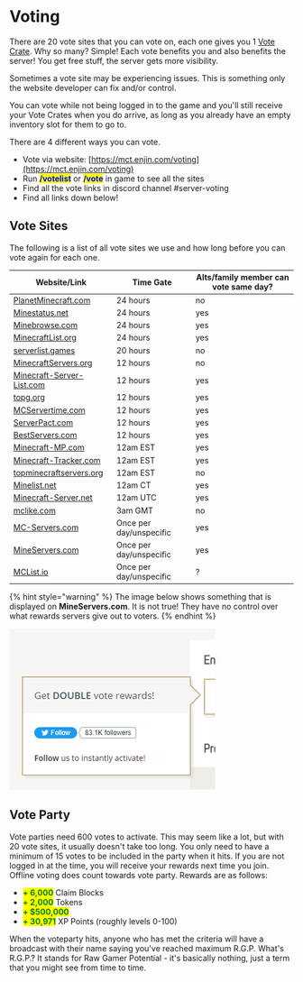 # Voting

There are 20 vote sites that you can vote on, each one gives you 1 [Vote Crate](../economy/crates/vote-crate/). Why so many? Simple! Each vote benefits you and also benefits the server! You get free stuff, the server gets more visibility.

Sometimes a vote site may be experiencing issues. This is something only the website developer can fix and/or control.

You can vote while not being logged in to the game and you'll still receive your Vote Crates when you do arrive, as long as you already have an empty inventory slot for them to go to.

There are 4 different ways you can vote.

* Vote via website: [https://mct.enjin.com/voting](https://mct.enjin.com/voting)
* Run <mark style="color:blue;">**/votelist**</mark> or <mark style="color:blue;">**/vote**</mark> in game to see all the sites
* Find all the vote links in discord channel #server-voting
* Find all links down below!

## Vote Sites

The following is a list of all vote sites we use and how long before you can vote again for each one.

| Website/Link                                                                       | Time Gate               | Alts/family member can vote same day? |
| ---------------------------------------------------------------------------------- | ----------------------- | ------------------------------------- |
| [PlanetMinecraft.com](https://www.planetminecraft.com/server/mctantrum/vote/)      | 24 hours                | no                                    |
| [Minestatus.net](https://minestatus.net/server/vote/mct.tantrum.org)               | 24 hours                | yes                                   |
| [Minebrowse.com](https://minebrowse.com/server/2481)                               | 24 hours                | yes                                   |
| [MinecraftList.org](https://minecraftlist.org/vote/24598)                          | 24 hours                | yes                                   |
| [serverlist.games](https://serverlist.games/vote/5099)                             | 20 hours                | no                                    |
| [MinecraftServers.org](https://minecraftservers.org/vote/608489)                   | 12 hours                | no                                    |
| [Minecraft-Server-List.com](https://minecraft-server-list.com/server/474392/vote/) | 12 hours                | yes                                   |
| [topg.org](https://topg.org/minecraft-servers/server-625558)                       | 12 hours                | yes                                   |
| [MCServertime.com](https://mcservertime.com/server-mctantrum.590/vote)             | 12 hours                | yes                                   |
| [ServerPact.com](https://www.serverpact.com/vote-46405)                            | 12 hours                | yes                                   |
| [BestServers.com](https://bestservers.com/server/1222/vote)                        | 12 hours                | yes                                   |
| [Minecraft-MP.com](https://minecraft-mp.com/server/281008/vote/)                   | 12am EST                | yes                                   |
| [Minecraft-Tracker.com](https://minecraft-tracker.com/server/6691/vote/)           | 12am EST                | yes                                   |
| [topminecraftservers.org](https://topminecraftservers.org/server/25402)            | 12am EST                | no                                    |
| [Minelist.net](https://minelist.net/vote/3762)                                     | 12am CT                 | yes                                   |
| [Minecraft-Server.net](https://minecraft-server.net/vote/B\_White/)                | 12am UTC                | yes                                   |
| [mclike.com](https://mclike.com/vote-191037)                                       | 3am GMT                 | no                                    |
| [MC-Servers.com](https://mc-servers.com/mcvote/4884/)                              | Once per day/unspecific | yes                                   |
| [MineServers.com](https://mineservers.com/server/dr86PAcQ/vote)                    | Once per day/unspecific | yes                                   |
| [MCList.io](https://mclist.io/server/33904/vote)                                   | Once per day/unspecific | ?                                     |

{% hint style="warning" %}
The image below shows something that is displayed on **MineServers.com**. It is not true! They have no control over what rewards servers give out to voters.
{% endhint %}

![](../.gitbook/assets/mineservers.png)

## Vote Party

Vote parties need 600 votes to activate. This may seem like a lot, but with 20 vote sites, it usually doesn't take too long. You only need to have a minimum of 15 votes to be included in the party when it hits. If you are not logged in at the time, you will receive your rewards next time you join. Offline voting does count towards vote party. Rewards are as follows:

* <mark style="color:green;">**+ 6,000**</mark> Claim Blocks
* <mark style="color:green;">**+ 2,000**</mark> Tokens
* <mark style="color:green;">**+ $500,000**</mark>
* <mark style="color:green;">**+ 30,971**</mark> XP Points (roughly levels 0-100)

When the voteparty hits, anyone who has met the criteria will have a broadcast with their name saying you've reached maximum R.G.P. What's R.G.P.? It stands for Raw Gamer Potential - it's basically nothing, just a term that you might see from time to time.
